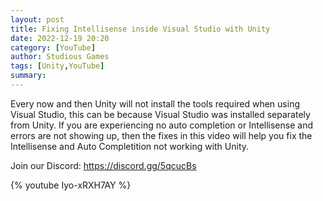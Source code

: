 ```yaml
---
layout: post
title: Fixing Intellisense inside Visual Studio with Unity
date: 2022-12-19 20:20
category: [YouTube]
author: Studious Games
tags: [Unity,YouTube]
summary: 
---
```


Every now and then Unity will not install the tools required when using Visual Studio, this can be because Visual Studio was installed separately from Unity. If you are experiencing no auto completion or Intellisense and errors are not showing up, then the fixes in this video will help you fix the Intellisense and Auto Completition not working with Unity.

Join our Discord: https://discord.gg/5qcucBs

{% youtube Iyo-xRXH7AY %}